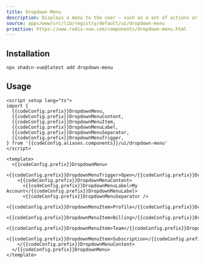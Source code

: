 ```yaml
---
title: Dropdown Menu
description: Displays a menu to the user — such as a set of actions or functions — triggered by a button.
source: apps/www/src/lib/registry/default/ui/dropdown-menu 
primitive: https://www.radix-vue.com/components/dropdown-menu.html
---
```


<script setup>
import { useConfigStore } from '@/stores/config'

const { codeConfig } = useConfigStore()
</script>


<ComponentPreview name="DropdownMenuDemo" /> 

## Installation

```bash
npx shadcn-vue@latest add dropdown-menu
``` 
## Usage

```vue-vue
<script setup lang="ts">
import {
  {{codeConfig.prefix}}DropdownMenu,
  {{codeConfig.prefix}}DropdownMenuContent,
  {{codeConfig.prefix}}DropdownMenuItem,
  {{codeConfig.prefix}}DropdownMenuLabel,
  {{codeConfig.prefix}}DropdownMenuSeparator,
  {{codeConfig.prefix}}DropdownMenuTrigger,
} from '{{codeConfig.aliases.components}}/ui/dropdown-menu'
</script>

<template>
  <{{codeConfig.prefix}}DropdownMenu>
    <{{codeConfig.prefix}}DropdownMenuTrigger>Open</{{codeConfig.prefix}}DropdownMenuTrigger>
    <{{codeConfig.prefix}}DropdownMenuContent>
      <{{codeConfig.prefix}}DropdownMenuLabel>My Account</{{codeConfig.prefix}}DropdownMenuLabel>
      <{{codeConfig.prefix}}DropdownMenuSeparator />
      <{{codeConfig.prefix}}DropdownMenuItem>Profile</{{codeConfig.prefix}}DropdownMenuItem>
      <{{codeConfig.prefix}}DropdownMenuItem>Billing</{{codeConfig.prefix}}DropdownMenuItem>
      <{{codeConfig.prefix}}DropdownMenuItem>Team</{{codeConfig.prefix}}DropdownMenuItem>
      <{{codeConfig.prefix}}DropdownMenuItem>Subscription</{{codeConfig.prefix}}DropdownMenuItem>
    </{{codeConfig.prefix}}DropdownMenuContent>
  </{{codeConfig.prefix}}DropdownMenu>
</template>
```
